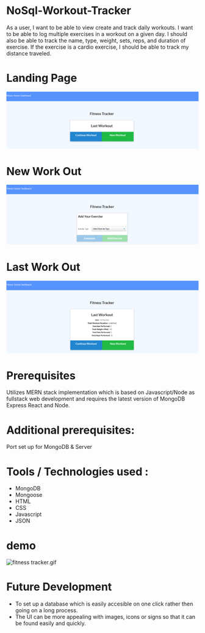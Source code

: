 # NoSql-Workout-Tracker
As a user, I want to be able to view create and track daily workouts. I want to be able to log multiple exercises in a workout on a given day. I should also be able to track the name, type, weight, sets, reps, and duration of exercise. If the exercise is a cardio exercise, I should be able to track my distance traveled.

# Landing Page
![Test Image](public/assets/images/landing%20page.png)

# New Work Out
![Test Image](public/assets/images/newworkout.png)

# Last Work Out
![Test Image](public/assets/images/LASTWORKOUT.png)
# Prerequisites
Utilizes MERN stack implementation which is based on Javascript/Node as fullstack web development and requires the latest version of MongoDB Express React and Node.

# Additional prerequisites:
Port set up for MongoDB & Server

# Tools / Technologies used :
* MongoDB
* Mongoose
* HTML
* CSS
* Javascript
* JSON

# demo
![fitness tracker.gif](https://github.com/sarita87das/NoSql-Workout-Tracker/blob/master/fitness%20tracker%20gif.gif)

# Future Development
* To set up a database which is easily accesible on one click rather then going on a long process.
* The UI can be more appealing with images, icons or signs so that it can be found easily and quickly.